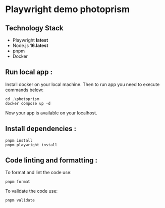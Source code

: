 # Playwright demo photoprism

## Technology Stack

-   Playwright **latest**
-   Node.js **16.latest**
-   pnpm
-   Docker

## Run local app :

Install docker on your local machine. Then to run app you need to execute commands below:

```
cd .\photoprism
docker compose up -d
```

Now your app is available on your localhost. 

## Install dependencies :

```
pnpm install 
pnpm playwright install 
```

## Code linting and formatting :

To format and lint the code use:

```
pnpm format
```

To validate the code use:

```
pnpm validate
```
